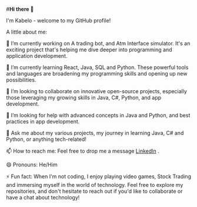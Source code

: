 #**Hi there 👋**

I'm Kabelo - welcome to my GitHub profile!

<!--
**dike12/dike12** is a ✨ _special_ ✨ repository because its `README.md` (this file) appears on your GitHub profile.
-->
A little about me:

🔭 I’m currently working on A trading bot, and Atm Interface simulator. It's an exciting project that's helping me dive deeper into programming and application development.

🌱 I’m currently learning React, Java, SQL and Python. These powerful tools and languages are broadening my programming skills and opening up new possibilities.

👯 I’m looking to collaborate on innovative open-source projects, especially those leveraging my growing skills in Java, C#, Python, and app development.

🤔 I’m looking for help with advanced concepts in Java and Python, and best practices in app development.

💬 Ask me about my various projects, my journey in learning Java, C# and Python, or anything tech-related!

📫 How to reach me: Feel free to drop me a message [LinkedIn](www.linkedin.com/in/kabelo-dike)
.

😄 Pronouns: He/Him

⚡ Fun fact: When I'm not coding, I enjoy playing video games, Stock Trading and immersing myself in the world of technology.
Feel free to explore my repositories, and don't hesitate to reach out if you'd like to collaborate or have a chat about technology!
